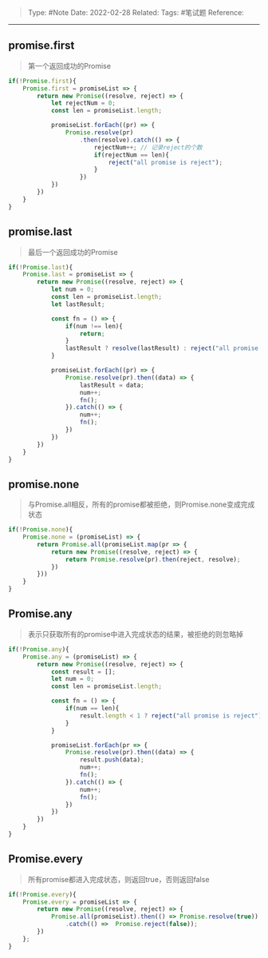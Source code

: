 > Type: #Note 
> Date: 2022-02-28
> Related: 
> Tags: #笔试题 
> Reference: 

----

## promise.first
> 第一个返回成功的Promise

```js
if(!Promise.first){
	Promise.first = promiseList => {
		return new Promise((resolve, reject) => {
			let rejectNum = 0;
			const len = promiseList.length;

			promiseList.forEach((pr) => {
				Promise.resolve(pr)
					.then(resolve).catch(() => {
						rejectNum++; // 记录reject的个数
						if(rejectNum == len){
							reject("all promise is reject");
						}
					})
			})
		})
	}
}
```

## promise.last
> 最后一个返回成功的Promise

```js
if(!Promise.last){
	Promise.last = promiseList => {
		return new Promise((resolve, reject) => {
			let num = 0;
			const len = promiseList.length;
			let lastResult;

			const fn = () => {
				if(num !== len){
					return;
				}
				lastResult ? resolve(lastResult) : reject("all promise is reject");
			}

			promiseList.forEach((pr) => {
				Promise.resolve(pr).then((data) => {
					lastResult = data;
					num++;
					fn();
				}).catch(() => {
					num++;
					fn();
				})
			})
		})
	}
}
```

## promise.none

> 与Promise.all相反，所有的promise都被拒绝，则Promise.none变成完成状态

```js
if(!Promise.none){
	Promise.none = (promiseList) => {
		return Promise.all(promiseList.map(pr => {
			return new Promise((resolve, reject) => {
				return Promise.resolve(pr).then(reject, resolve);
			})
		}))
	}
}
```

## Promise.any
> 表示只获取所有的promise中进入完成状态的结果，被拒绝的则忽略掉

```js
if(!Promise.any){
	Promise.any = (promiseList) => {
		return new Promise((resolve, reject) => {
			const result = [];
			let num = 0;
			const len = promiseList.length;

			const fn = () => {
				if(num == len){
					result.length < 1 ? reject("all promise is reject") : resolve(result);
				}
			}

			promiseList.forEach(pr => {
				Promise.resolve(pr).then((data) => {
					result.push(data);
					num++;
					fn();
				}).catch(() => {
					num++;
					fn();
				})
			})
		})		
	}
}
```

## Promise.every
> 所有promise都进入完成状态，则返回true，否则返回false

```js
if(!Promise.every){
	Promise.every = promiseList => {
		return new Promise((resolve, reject) => {
			Promise.all(promiseList).then(() => Promise.resolve(true))
				.catch(() =>  Promise.reject(false));
		})
	};
}
```